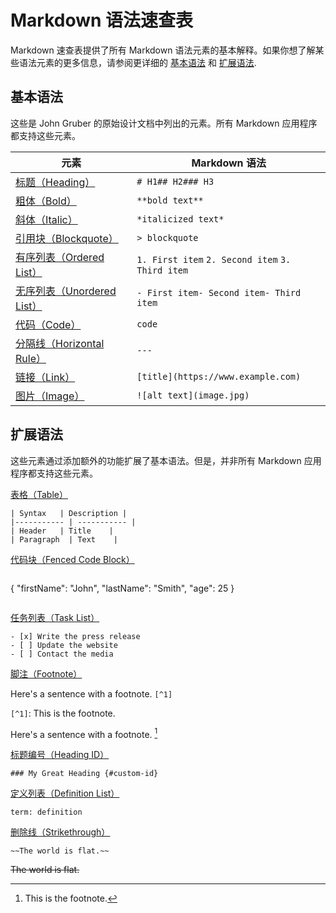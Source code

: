 # Markdown 语法速查表

Markdown 速查表提供了所有 Markdown 语法元素的基本解释。如果你想了解某些语法元素的更多信息，请参阅更详细的 [基本语法](https://markdown.com.cn/basic-syntax) 和 [扩展语法](https://markdown.com.cn/extended-syntax).

## 基本语法

这些是 John Gruber 的原始设计文档中列出的元素。所有 Markdown 应用程序都支持这些元素。

| 元素                                                         | Markdown 语法                                    |
| ------------------------------------------------------------ | ------------------------------------------------ |
| [标题（Heading）](https://markdown.com.cn/basic-syntax/headings.html) | `# H1## H2### H3`                                |
| [粗体（Bold）](https://markdown.com.cn/basic-syntax/bold.html) | `**bold text**`                                  |
| [斜体（Italic）](https://markdown.com.cn/basic-syntax/italic.html) | `*italicized text*`                              |
| [引用块（Blockquote）](https://markdown.com.cn/basic-syntax/blockquotes.html) | `> blockquote`                                   |
| [有序列表（Ordered List）](https://markdown.com.cn/basic-syntax/ordered-lists.html) | `1. First item` `2. Second item` `3. Third item` |
| [无序列表（Unordered List）](https://markdown.com.cn/basic-syntax/unordered-lists.html) | `- First item- Second item- Third item`          |
| [代码（Code）](https://markdown.com.cn/basic-syntax/code.html) | ``code``                                         |
| [分隔线（Horizontal Rule）](https://markdown.com.cn/basic-syntax/horizontal-rules.html) | `---`                                            |
| [链接（Link）](https://markdown.com.cn/basic-syntax/links.html) | `[title](https://www.example.com)`               |
| [图片（Image）](https://markdown.com.cn/basic-syntax/images.html) | `![alt text](image.jpg)`                         |

## 扩展语法

这些元素通过添加额外的功能扩展了基本语法。但是，并非所有 Markdown 应用程序都支持这些元素。


[表格（Table）](https://markdown.com.cn/extended-syntax/tables.html)

```
| Syntax   | Description |
|----------- | ----------- |
| Header   | Title    |
| Paragraph  | Text    |
```


[代码块（Fenced Code Block）](https://markdown.com.cn/extended-syntax/fenced-code-blocks.html) 
```
 ```
 { 
  "firstName": "John",
  "lastName": "Smith",
  "age": 25
 }
 ```
```

[任务列表（Task List）](https://markdown.com.cn/extended-syntax/task-lists.html)

```
- [x] Write the press release
- [ ] Update the website
- [ ] Contact the media
```

[脚注（Footnote）](https://markdown.com.cn/extended-syntax/footnotes.html)

Here's a sentence with a footnote. `[^1]`

`[^1]`: This is the footnote.

Here's a sentence with a footnote. [^1]

[^1]: This is the footnote.

[标题编号（Heading ID）](https://markdown.com.cn/extended-syntax/heading-ids.html)

`### My Great Heading {#custom-id}`

[定义列表（Definition List）](https://markdown.com.cn/extended-syntax/definition-lists.html)

`term: definition`

[删除线（Strikethrough）](https://markdown.com.cn/extended-syntax/strikethrough.html)

`~~The world is flat.~~`

~~The world is flat.~~

